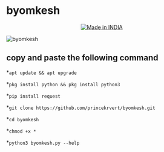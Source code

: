 # byomkesh
<p align="center">
<a href="https://is.gd/UQreTd"><img title="Made in INDIA" src="https://img.shields.io/badge/MADE%20IN-INDIA-SCRIPT?colorA=%23ff8100&colorB=%23017e40&colorC=%23ff0000&style=for-the-badge"></a>
</p>

![byomkesh](https://user-images.githubusercontent.com/56459297/147475483-facc9230-0bde-4d9f-99e7-1a9f989fb1e5.png)

## copy and paste the following command 

*`apt update && apt upgrade`

*`pkg install python && pkg install python3`

*`pip install request`

*`git clone https://github.com/princekrvert/byomkesh.git`

*`cd byomkesh`

*`chmod +x *`

*`python3 byomkesh.py --help `






